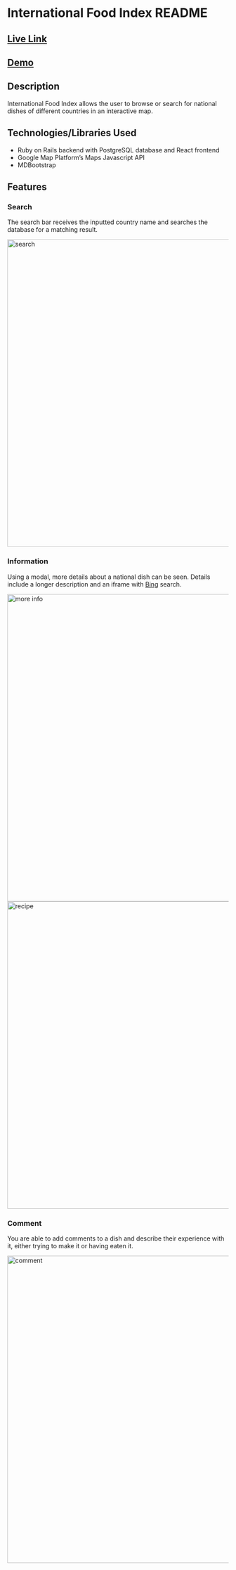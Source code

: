 # International Food Index README

## [Live Link](https://international-food-index.herokuapp.com/)
## [Demo](https://youtu.be/fl_Fvsd9JyY)

## Description
International Food Index allows the user to browse or search for national dishes of different countries in an interactive map.

## Technologies/Libraries Used
- Ruby on Rails backend with PostgreSQL database and React frontend
- Google Map Platform’s Maps Javascript API
- MDBootstrap

## Features
 ### Search
 The search bar receives the inputted country name and searches the database for a matching result.
 
 <img src="https://media.giphy.com/media/QaZ6Lqs3R7V7XLC5Xl/giphy.gif" alt="search" width="700"/>
 
 ### Information
 Using a modal, more details about a national dish can be seen. Details include a longer description and an iframe with [Bing](https://www.bing.com/) search.
 
 <img src="https://media.giphy.com/media/J6PvTE5sERdQs9or3h/giphy.gif" alt="more info" width="700"/>
 <img src="https://media.giphy.com/media/h5pWIrOINlaK2V4NfK/giphy.gif" alt="recipe" width="700"/>
 
 ### Comment
 You are able to add comments to a dish and describe their experience with it, either trying to make it or having eaten it. 
 
 <img src="https://media.giphy.com/media/jU2kkw7nRfQzALptfs/giphy.gif" alt="comment" width="700"/> 
